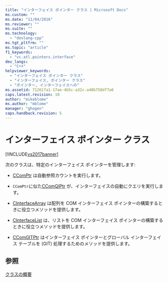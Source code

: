 ```yaml
---
title: "インターフェイス ポインター クラス | Microsoft Docs"
ms.custom: ""
ms.date: "11/04/2016"
ms.reviewer: ""
ms.suite: ""
ms.technology: 
  - "devlang-cpp"
ms.tgt_pltfrm: ""
ms.topic: "article"
f1_keywords: 
  - "vc.atl.pointers.interface"
dev_langs: 
  - "C++"
helpviewer_keywords: 
  - "インターフェイス ポインター クラス"
  - "インターフェイス, ポインター クラス"
  - "ポインター, インターフェイスへの"
ms.assetid: 712617a1-17ae-4b5c-a32c-a48b758df7a6
caps.latest.revision: 10
author: "mikeblome"
ms.author: "mblome"
manager: "ghogen"
caps.handback.revision: 5
---
```

# インターフェイス ポインター クラス
[!INCLUDE[vs2017banner](../assembler/inline/includes/vs2017banner.md)]

次のクラスは、特定のインターフェイス ポインターを管理します:  
  
-   [CComPtr](../atl/reference/ccomptr-class.md) は自動参照カウントを実行します。  
  
-   `CComPtr`に似た[CComQIPtr](../atl/reference/ccomqiptr-class.md) が、インターフェイスの自動にクエリを実行します。  
  
-   [CInterfaceArray](../atl/reference/cinterfacearray-class.md) は配列を COM インターフェイス ポインターの構築するときに役立つメソッドを提供します。  
  
-   [CInterfaceList](../Topic/CInterfaceList%20Class.md) は、リストを COM インターフェイス ポインターの構築するときに役立つメソッドを提供します。  
  
-   [CComGITPtr](../Topic/CComGITPtr%20Class.md) はインターフェイス ポインターとグローバル インターフェイス テーブルを \(GIT\) 処理するためのメソッドを提供します。  
  
## 参照  
 [クラスの概要](../atl/atl-class-overview.md)